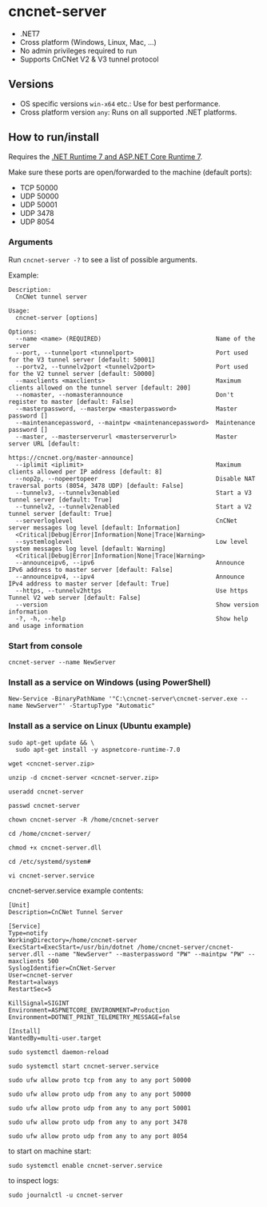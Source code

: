 # cncnet-server

* .NET7
* Cross platform (Windows, Linux, Mac, ...)
* No admin privileges required to run
* Supports CnCNet V2 & V3 tunnel protocol

## Versions

* OS specific versions `win-x64` etc.: Use for best performance.
* Cross platform version `any`: Runs on all supported .NET platforms.

## How to run/install

Requires the [.NET Runtime 7 and ASP.NET Core Runtime 7](https://dotnet.microsoft.com/en-us/download/dotnet/7.0/runtime).

Make sure these ports are open/forwarded to the machine (default ports):

* TCP 50000
* UDP 50000
* UDP 50001
* UDP 3478
* UDP 8054

### Arguments

Run `cncnet-server -?` to see a list of possible arguments.

Example:

```
Description:
  CnCNet tunnel server

Usage:
  cncnet-server [options]

Options:
  --name <name> (REQUIRED)                                Name of the server
  --port, --tunnelport <tunnelport>                       Port used for the V3 tunnel server [default: 50001]
  --portv2, --tunnelv2port <tunnelv2port>                 Port used for the V2 tunnel server [default: 50000]
  --maxclients <maxclients>                               Maximum clients allowed on the tunnel server [default: 200]
  --nomaster, --nomasterannounce                          Don't register to master [default: False]
  --masterpassword, --masterpw <masterpassword>           Master password []
  --maintenancepassword, --maintpw <maintenancepassword>  Maintenance password []
  --master, --masterserverurl <masterserverurl>           Master server URL [default:
                                                          https://cncnet.org/master-announce]
  --iplimit <iplimit>                                     Maximum clients allowed per IP address [default: 8]
  --nop2p, --nopeertopeer                                 Disable NAT traversal ports (8054, 3478 UDP) [default: False]
  --tunnelv3, --tunnelv3enabled                           Start a V3 tunnel server [default: True]
  --tunnelv2, --tunnelv2enabled                           Start a V2 tunnel server [default: True]
  --serverloglevel                                        CnCNet server messages log level [default: Information]
  <Critical|Debug|Error|Information|None|Trace|Warning>
  --systemloglevel                                        Low level system messages log level [default: Warning]
  <Critical|Debug|Error|Information|None|Trace|Warning>
  --announceipv6, --ipv6                                  Announce IPv6 address to master server [default: False]
  --announceipv4, --ipv4                                  Announce IPv4 address to master server [default: True]
  --https, --tunnelv2https                                Use https Tunnel V2 web server [default: False]
  --version                                               Show version information
  -?, -h, --help                                          Show help and usage information
```

### Start from console

```
cncnet-server --name NewServer
```

### Install as a service on Windows (using PowerShell)

```
New-Service -BinaryPathName '"C:\cncnet-server\cncnet-server.exe --name NewServer"' -StartupType "Automatic"
```

### Install as a service on Linux (Ubuntu example)

```
sudo apt-get update && \
  sudo apt-get install -y aspnetcore-runtime-7.0
```

```
wget <cncnet-server.zip>
```

```
unzip -d cncnet-server <cncnet-server.zip>
```

```
useradd cncnet-server
```

```
passwd cncnet-server
```

```
chown cncnet-server -R /home/cncnet-server
```

```
cd /home/cncnet-server/
```

```
chmod +x cncnet-server.dll
```

```
cd /etc/systemd/system#
```

```
vi cncnet-server.service
```
cncnet-server.service example contents:

```
[Unit]
Description=CnCNet Tunnel Server

[Service]
Type=notify
WorkingDirectory=/home/cncnet-server
ExecStart=ExecStart=/usr/bin/dotnet /home/cncnet-server/cncnet-server.dll --name "NewServer" --masterpassword "PW" --maintpw "PW" --maxclients 500
SyslogIdentifier=CnCNet-Server
User=cncnet-server
Restart=always
RestartSec=5

KillSignal=SIGINT
Environment=ASPNETCORE_ENVIRONMENT=Production
Environment=DOTNET_PRINT_TELEMETRY_MESSAGE=false

[Install]
WantedBy=multi-user.target
```

```
sudo systemctl daemon-reload
```

```
sudo systemctl start cncnet-server.service
```

```
sudo ufw allow proto tcp from any to any port 50000
```

```
sudo ufw allow proto udp from any to any port 50000
```

```
sudo ufw allow proto udp from any to any port 50001
```

```
sudo ufw allow proto udp from any to any port 3478
```

```
sudo ufw allow proto udp from any to any port 8054
```

to start on machine start:
```
sudo systemctl enable cncnet-server.service
```

to inspect logs:
```
sudo journalctl -u cncnet-server
```
